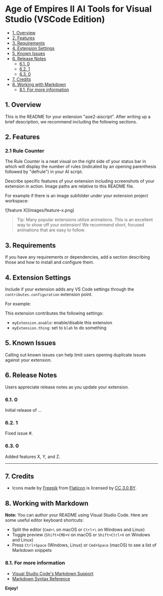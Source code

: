 # Age of Empires II AI Tools for Visual Studio (VSCode Edition)
<!-- TOC depthFrom:2 -->

- [1. Overview](#1-overview)
- [2. Features](#2-features)
- [3. Requirements](#3-requirements)
- [4. Extension Settings](#4-extension-settings)
- [5. Known Issues](#5-known-issues)
- [6. Release Notes](#6-release-notes)
    - [6.1. 0](#61-0)
    - [6.2. 1](#62-1)
    - [6.3. 0](#63-0)
- [7. Credits](#7-credits)
- [8. Working with Markdown](#8-working-with-markdown)
    - [8.1. For more information](#81-for-more-information)

<!-- /TOC -->

## 1. Overview 

This is the README for your extension "aoe2-aiscript". After writing up a brief description, we recommend including the following sections.

## 2. Features
 
 ### 2.1 Rule Counter
 
 The Rule Counter is a neat visual on the right side of your status bar in which will display the number of rules (indicated by an opening parenthesis followed by "defrule") in your AI script.

Describe specific features of your extension including screenshots of your extension in action. Image paths are relative to this README file.

For example if there is an image subfolder under your extension project workspace:

\!\[feature X\]\(images/feature-x.png\)

> Tip: Many popular extensions utilize animations. This is an excellent way to show off your extension! We recommend short, focused animations that are easy to follow.

## 3. Requirements

If you have any requirements or dependencies, add a section describing those and how to install and configure them.

## 4. Extension Settings

Include if your extension adds any VS Code settings through the `contributes.configuration` extension point.

For example:

This extension contributes the following settings:

* `myExtension.enable`: enable/disable this extension
* `myExtension.thing`: set to `blah` to do something

## 5. Known Issues

Calling out known issues can help limit users opening duplicate issues against your extension.

## 6. Release Notes

Users appreciate release notes as you update your extension.

### 6.1. 0

Initial release of ...

### 6.2. 1

Fixed issue #.

### 6.3. 0

Added features X, Y, and Z.

-----------------------------------------------------------------------------------------------------------
## 7. Credits

* Icons made by [Freepik](http://www.freepik.com) from [Flaticon](https://www.flaticon.com/) is licensed by [CC 3.0 BY](http://creativecommons.org/licenses/by/3.0/).


## 8. Working with Markdown

**Note:** You can author your README using Visual Studio Code.  Here are some useful editor keyboard shortcuts:

* Split the editor (`Cmd+\` on macOS or `Ctrl+\` on Windows and Linux)
* Toggle preview (`Shift+CMD+V` on macOS or `Shift+Ctrl+V` on Windows and Linux)
* Press `Ctrl+Space` (Windows, Linux) or `Cmd+Space` (macOS) to see a list of Markdown snippets


### 8.1. For more information

* [Visual Studio Code's Markdown Support](http://code.visualstudio.com/docs/languages/markdown)
* [Markdown Syntax Reference](https://help.github.com/articles/markdown-basics/)

**Enjoy!**
